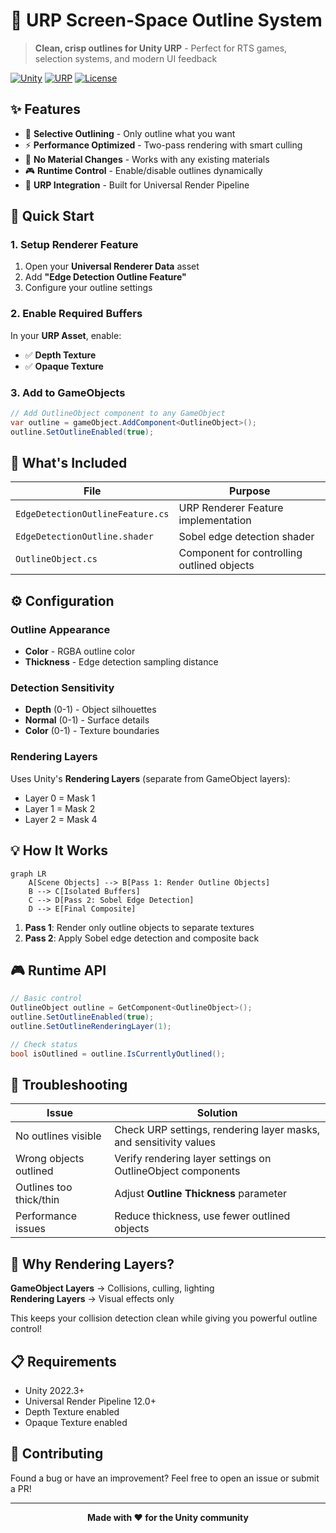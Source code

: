 # 🎯 URP Screen-Space Outline System

> **Clean, crisp outlines for Unity URP** - Perfect for RTS games, selection systems, and modern UI feedback

[![Unity](https://img.shields.io/badge/Unity-2022.3+-000000.svg?logo=unity)](https://unity.com/)
[![URP](https://img.shields.io/badge/URP-12.0+-blue.svg)](https://docs.unity3d.com/Packages/com.unity.render-pipelines.universal@latest)
[![License](https://img.shields.io/badge/License-MIT-green.svg)](LICENSE)

## ✨ Features

- 🎯 **Selective Outlining** - Only outline what you want
- ⚡ **Performance Optimized** - Two-pass rendering with smart culling
- 🔧 **No Material Changes** - Works with any existing materials
- 🎮 **Runtime Control** - Enable/disable outlines dynamically
- 🚀 **URP Integration** - Built for Universal Render Pipeline

## 🚀 Quick Start

### 1. Setup Renderer Feature
1. Open your **Universal Renderer Data** asset
2. Add **"Edge Detection Outline Feature"**
3. Configure your outline settings

### 2. Enable Required Buffers
In your **URP Asset**, enable:
- ✅ **Depth Texture**
- ✅ **Opaque Texture**

### 3. Add to GameObjects
```csharp
// Add OutlineObject component to any GameObject
var outline = gameObject.AddComponent<OutlineObject>();
outline.SetOutlineEnabled(true);
```

## 📁 What's Included

| File | Purpose |
|------|---------|
| `EdgeDetectionOutlineFeature.cs` | URP Renderer Feature implementation |
| `EdgeDetectionOutline.shader` | Sobel edge detection shader |
| `OutlineObject.cs` | Component for controlling outlined objects |

## ⚙️ Configuration

### Outline Appearance
- **Color** - RGBA outline color
- **Thickness** - Edge detection sampling distance

### Detection Sensitivity
- **Depth** (0-1) - Object silhouettes
- **Normal** (0-1) - Surface details  
- **Color** (0-1) - Texture boundaries

### Rendering Layers
Uses Unity's **Rendering Layers** (separate from GameObject layers):
- Layer 0 = Mask 1
- Layer 1 = Mask 2
- Layer 2 = Mask 4

## 💡 How It Works

```mermaid
graph LR
    A[Scene Objects] --> B[Pass 1: Render Outline Objects]
    B --> C[Isolated Buffers]
    C --> D[Pass 2: Sobel Edge Detection]
    D --> E[Final Composite]
```

1. **Pass 1**: Render only outline objects to separate textures
2. **Pass 2**: Apply Sobel edge detection and composite back

## 🎮 Runtime API

```csharp
// Basic control
OutlineObject outline = GetComponent<OutlineObject>();
outline.SetOutlineEnabled(true);
outline.SetOutlineRenderingLayer(1);

// Check status
bool isOutlined = outline.IsCurrentlyOutlined();
```

## 🔧 Troubleshooting

| Issue | Solution |
|-------|----------|
| No outlines visible | Check URP settings, rendering layer masks, and sensitivity values |
| Wrong objects outlined | Verify rendering layer settings on OutlineObject components |
| Outlines too thick/thin | Adjust **Outline Thickness** parameter |
| Performance issues | Reduce thickness, use fewer outlined objects |

## 🎯 Why Rendering Layers?

**GameObject Layers** → Collisions, culling, lighting  
**Rendering Layers** → Visual effects only

This keeps your collision detection clean while giving you powerful outline control!

## 📋 Requirements

- Unity 2022.3+
- Universal Render Pipeline 12.0+
- Depth Texture enabled
- Opaque Texture enabled

## 🤝 Contributing

Found a bug or have an improvement? Feel free to open an issue or submit a PR!

---

<div align="center">
  <strong>Made with ❤️ for the Unity community</strong>
</div> 